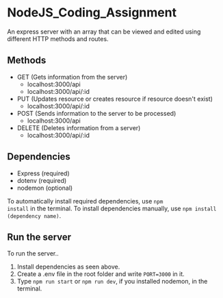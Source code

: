# NodeJS_Coding_Assignment
An express server with an array that can be viewed and edited using different HTTP methods and routes.

## Methods
- GET (Gets information from the server)
  - localhost:3000/api
  - localhost:3000/api/:id
- PUT (Updates resource or creates resource if resource doesn't exist)
  - localhost:3000/api/:id
- POST (Sends information to the server to be processed)
  - localhost:3000/api
- DELETE (Deletes information from a server)
  - localhost:3000/api/:id

## Dependencies
- Express (required)
- dotenv (required)
- nodemon (optional)

To automatically install required dependencies, use <code>npm install</code> in the terminal. To install dependencies manually, use <code>npm install (dependency name)</code>.


## Run the server
To run the server..
1. Install dependencies as seen above.
2. Create a .env file in the root folder and write <code>PORT=3000</code> in it.
3. Type <code>npm run start</code> or <code>npm run dev</code>, if you installed nodemon, in the terminal.